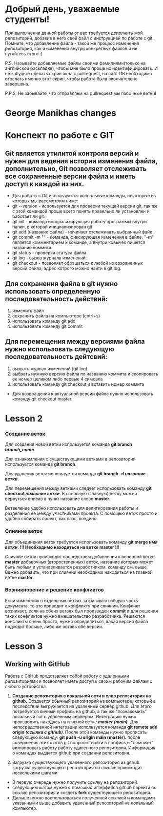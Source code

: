 # Добрый день, уважаемые студенты! 
  При выполнении данной работы от вас требуется дополнить мой репозиторий, добавив в него свой файл с инструкцией по работе с git. Помните, что добавление файла - такой же процесс изменения репозитория, как и изменения внутри конкретных файлов и не пугайтесь этого :)

  P.S. Называйте добавляемые файлы своими фамилиями(только на английской раскладке), чтобы мне было проще их идентифицировать. И не забудьте сделать скрин окна с pullrequest, на сайт GB необходимо отослать именно этот скрин, чтобы работа была окончательно завершена.

  P.P.S. Не забывайте, что отправляем на pullrequest мы побочные ветки!




# George Manikhas changes

# Конспект по работе с GIT
## Git является утилитой контроля версий и нужен для ведения истории изменения файла, дополнительно, Git позволяет отслеживать все сохраненные версии файла и иметь доступ к каждой из них.
* Для работы с Git используются консольные команды, некоторые из которых мы рассмотрим ниже:
* git --version - используется для проверки текущей версии git, так же с этой командой проще всего понять правильно ли установлен и работает ли git.
* git init - команда инициализирующая работу программы внутри папки, в которой инициализирован git.
* git add (название файла) - начинает отслеживать выбранный файл.
* git commit -m "" - команда, фиксирующая изменения в файле. "-m" является комментарием к команде, а внутри ковычек пишется название коммита.
* git status - проверка статуса файла.
* git log - вызов журнала изменений.
* git checkout - позволяет обращаться к любой из сохраненных версий файла, адрес котрого можно найти в git log.

## Для сохранения файла в git нужно использовать определенную последовательность действий:
 1. изменить файл
 2. сохранить файла на компьютере (cntrl+s)
 3. использовать команду git add
 4. использовать команду git commit

## Для перемещения между версиями файла нужно использовать следующую последовательность дейтсвий:
1. вызвать журнал изменений (git log)
 2. выбрать нужную версию файла по названию коммита и скопировать ее номер целиком либо первые 4 симовла 
 3. использовать команду git checkout и вставить номер коммита
* Для возвращения к актуальной версии файла нужно использовать команду git checkout master.



# Lesson 2



### Создание веток

Для создания новой ветки используется команда __git branch *branch_name*__. 

Для ознакомления с существующими ветками в репозитории используется команда __git branch__. 

Для удаления веток используется команда __git branch -d *название ветки*__.

Для перемещения между ветками следует использовать команду __git checkout *название ветки*__. В основную (главную) ветку можно вернуться вписав в пункт название слово __master__.

Ветвеление удобно использовать для делигирования работы и разделения ее между участниками проекта. С помощью веток просто и удобно собирать проект, как пазл, воедино. 

### Слияние веток 

Для объединения веток требуется использовать команду __git merge *имя ветки*__. __!!!  Необходимо находиться на ветке master  !!!__

Слияние веток происходит посредством добавления к основной ветке __master__ добавочных (второстепенных)
веток, название которых может быть любым и устанавливается разработчиком. команду см. выше. 
Важно добавить, что при слиянии необходимо находиться на главной ветке __master__. 

### Возникновение и решение конфликтов

Если изменения в отдельных ветках затрагивают общую часть документа, то это приводит к конфликту при слиянии. Конфликт возникает, если на обеих ветвях был произведен __commit__ и для решения таких конфликтов нужно вмешательство разработчика.
Решаются конфликты очень просто, нужно определиться, какая версия файла подходит больше, либо же оставь обе версии. 


# Lesson 3 

## Working with GitHub

Работа c GitHub представляет собой работу с удаленными репозиториями и позволяет иметь доступ к своим рабочим файлам с любого устройства. 

1. __Создание репозитория в локальной сети и слив репозитория на github.__
Создается обычный репозиторий на компьютере, который в последствии выгружается на удаленный сервер github. Для этого потребуется личный профиль на github, а так же "познакомить" локальный гит с удаленным сервером. 
Интеграцию нужно производить находясь на главной ветке __*master (main)*__. Для непосредственной интеграции используется команда __git remote add origin *(ссылка с github)*__. После этой команды нужно прописать следующую команду: __git push -u origin main (master).__ после совершения этих шагов git попросит войти в профиль и "поможет" активировать работу работу удаленного репозитория. Информация о командах выдается github при создании репозитория.

2. Загрузка существующего удаленного репозитория из github.
загрузка существующего репозитория по ссылке происходит несколькими шагами:
* В первую очередь нужно получить ссылку на репозиторий.
* следующим шагом нужно с помощью игтерфейса github перейти по ссылке репозитория и создеть __fork__ существующего репозитория.
* Дальше нужно воспользоваться полученной ссылкой и командами указанными выще добавить удаленный репозиторий на локальный компьютер.


